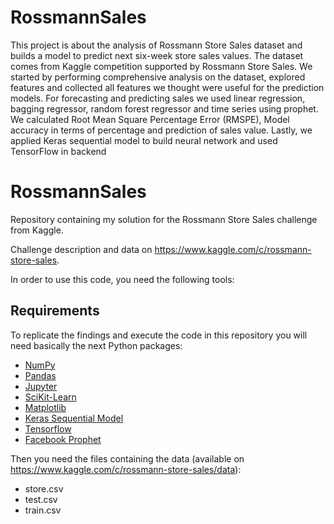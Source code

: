 # RossmannSales
This project is about the analysis of Rossmann Store Sales dataset and builds a model to predict next six-week store sales values. The dataset comes from Kaggle competition supported by Rossmann Store Sales. We started by performing comprehensive analysis on the dataset, explored features and collected all features we thought were useful for the prediction models. For forecasting and predicting sales we used linear regression, bagging regressor, random forest regressor and time series using prophet. We calculated Root Mean Square Percentage Error (RMSPE), Model accuracy in terms of percentage and prediction of sales value. Lastly, we applied Keras sequential model to build neural network and used TensorFlow in backend


# RossmannSales
Repository containing my solution for the Rossmann Store Sales challenge 
from Kaggle.

Challenge description and data on https://www.kaggle.com/c/rossmann-store-sales. 

In order to use this code, you need the following tools:
## Requirements

To replicate the findings and execute the code in this repository you will need
basically the next Python packages:

- [NumPy](http://www.numpy.org/)
- [Pandas](http://pandas.pydata.org/)
- [Jupyter](http://jupyter.org/)
- [SciKit-Learn](http://scikit-learn.org/stable/)
- [Matplotlib](http://matplotlib.org/)
- [Keras Sequential Model](https://keras.io/models/sequential/)
- [Tensorflow](https://www.tensorflow.org/)
- [Facebook Prophet](https://github.com/facebook/prophet/)
 
 
Then you need the files containing the data (available on https://www.kaggle.com/c/rossmann-store-sales/data):
 * store.csv
 * test.csv
 * train.csv
